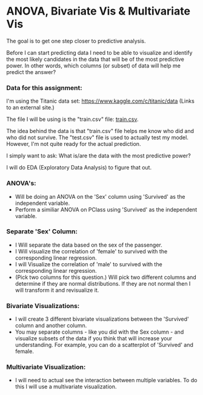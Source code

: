 # ANOVA, Bivariate Vis & Multivariate Vis
The goal is to get one step closer to predictive analysis.

Before I can start predicting data I need to be able to visualize and identify the most likely candidates in the data 
that will be of the most predictive power. In other words, which columns (or subset) of data will help me predict the answer?

### Data for this assignment:

I'm using the Titanic data set: https://www.kaggle.com/c/titanic/data (Links to an external site.)

The file I will be using is the "train.csv" file: [train.csv](</downloads/train.csv "Title">).

The idea behind the data is that "train.csv" file helps me know who did and who did not survive. The "test.csv" file is used to 
actually test my model. However, I'm not quite ready for the actual prediction.

I simply want to ask: What is/are the data with the most predictive power?

I will do EDA (Exploratory Data Analysis) to figure that out.


### ANOVA's:

* Will be doing an ANOVA on the 'Sex' column using 'Survived' as the independent variable.
* Perform a similiar ANOVA on PClass using 'Survived' as the independent variable.

### Separate 'Sex' Column:

* I Will separate the data based on the sex of the passenger.
* I Will visualize the correlation of 'female' to survived with the corresponding 
linear regression.
* I will Visualize the correlation of 'male' to survived with the corresponding linear 
regression.
* (Pick two columns for this question.) Will pick two different columns and determine if they are normal distributions. If they are not normal then I will transform it and revisualize it. 

### Bivariate Visualizations:

* I will create 3 different bivariate visualizations between the 'Survived' column and another column.
* You may separate columns - like you did with the Sex column - and visualize subsets of the data if you think that will 
increase your understanding. For example, you can do a scatterplot of 'Survived' and female.

### Multivariate Visualization:

* I will need to actual see the interaction between multiple variables. To do this I will use a multivariate visualization.



